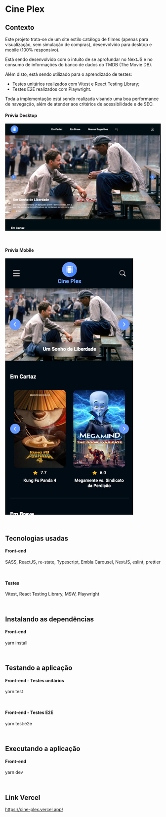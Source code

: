 # Cine Plex

## Contexto

Este projeto trata-se de um site estilo catálogo de filmes (apenas para visualização, sem simulação de compras), desenvolvido para desktop e mobile (100% responsivo).

Está sendo desenvolvido com o intuito de se aprofundar no NextJS e no consumo de informações do banco de dados do TMDB (The Movie DB).

Além disto, está sendo utilizado para o aprendizado de testes:

- Testes unitários realizados com Vitest e React Testing Library;
- Testes E2E realizados com Playwright.

Toda a implementação está sendo realizada visando uma boa performance de navegação, além de atender aos critérios de acessibilidade e de SEO.

<h4>Prévia Desktop</h4>
<img src="./src/assets/images/imagem-desktop.png">

&nbsp;

<h4>Prévia Mobile</h4>
<img src="./src/assets/images/imagem-mobile.png">

&nbsp;

## Tecnologias usadas

<h4>Front-end</h4>

SASS, ReactJS, re-state, Typescript, Embla Carousel, NextJS, eslint, prettier

&nbsp;

<h4>Testes</h4>

Vitest, React Testing Library, MSW, Playwright

&nbsp;

## Instalando as dependências

<h4>Front-end</h4>

yarn install

&nbsp;

## Testando a aplicação

<h4>Front-end - Testes unitários</h4>

yarn test

&nbsp;

<h4>Front-end - Testes E2E</h4>

yarn test:e2e

&nbsp;

## Executando a aplicação

<h4>Front-end</h4>

yarn dev

&nbsp;

## Link Vercel

https://cine-plex.vercel.app/
